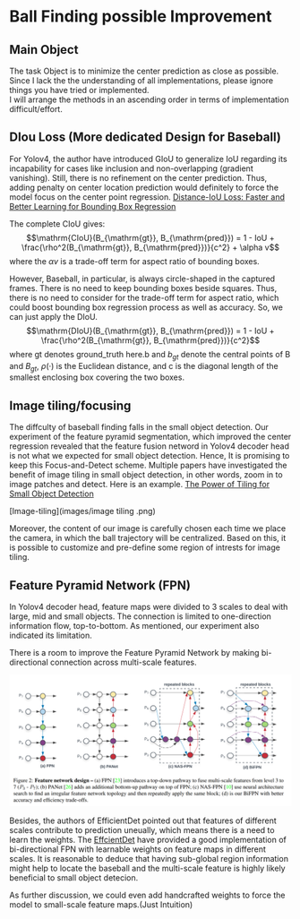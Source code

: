 # Ball Finding possible Improvement
## Main Object 
The task Object is to minimize the center prediction as close as possible.
Since I lack the the understanding of all implementations, please ignore things you have tried or implemented. <br>
I will arrange the methods in an ascending order in terms of implementation difficult/effort.

## DIou Loss (More dedicated Design for Baseball)
For Yolov4, the author have introduced GIoU to generalize IoU regarding its incapability for cases like inclusion and non-overlapping (gradient vanishing).
Still, there is no refinement on the center prediction. 
Thus, adding penalty on center location prediction would definitely to force the model focus on the center point regression. 
[Distance-IoU Loss: Faster and Better Learning for Bounding Box Regression](https://arxiv.org/abs/1911.08287)

The complete CIoU gives:
$$\mathrm{CIoU}(B_{\mathrm{gt}}, B_{\mathrm{pred}}) = 1 - IoU + \frac{\rho^2(B_{\mathrm{gt}}, B_{\mathrm{pred}})}{c^2} + \alpha v$$
where the $\alpha v$ is a trade-off term for aspect ratio of bounding boxes.

However, Baseball, in particular, is always circle-shaped in the captured frames. There is no need to keep bounding boxes beside squares. 
Thus, there is no need to consider for the trade-off term for aspect ratio, which could boost bounding box regression process as well as accuracy.
So, we can just apply the DIoU.
$$\mathrm{DIoU}(B_{\mathrm{gt}}, B_{\mathrm{pred}}) = 1 - IoU + \frac{\rho^2(B_{\mathrm{gt}}, B_{\mathrm{pred}})}{c^2}$$
where gt denotes ground_truth here.b and $b_{gt}$ denote the central points of B and $B_{gt}$, 
$\rho(·)$ is the Euclidean distance, and c is the diagonal length of the smallest enclosing box covering the two boxes.

## Image tiling/focusing
The diffculty of baseball finding falls in the small object detection.
Our experiment of the feature pyramid segmentation, which improved the center regression revealed that the feature fusion netword in Yolov4 decoder head is not what we expected for small object detection.
Hence, It is promising to keep this Focus-and-Detect scheme. 
Multiple papers have investigated the benefit of image tiling in small object detection, in other words, zoom in to image patches and detect. Here is an example.
[The Power of Tiling for Small Object Detection](https://openaccess.thecvf.com/content_CVPRW_2019/papers/UAVision/Unel_The_Power_of_Tiling_for_Small_Object_Detection_CVPRW_2019_paper.pdf)

[Image-tiling](images/image tiling .png)

Moreover, the content of our image is carefully chosen each time we place the camera, in which the ball trajectory will be centralized. 
Based on this, it is possible to customize and pre-define some region of intrests for image tiling.


## Feature Pyramid Network (FPN)
In Yolov4 decoder head, feature maps were divided to 3 scales to deal with large, mid and small objects. The connection is limited to one-direction information flow, top-to-bottom.
As mentioned, our experiment also indicated its limitation. 

There is a room to improve the Feature Pyramid Network by making bi-directional connection across multi-scale features. 

![alt text](images/Bi-FPN.png)

Besides, the authors of EfficientDet pointed out that features of different scales contribute to prediction uneually, which means there is a need to learn the weights.
The [EffcientDet](https://arxiv.org/pdf/1911.09070.pdf) have provided a good implementation of bi-directional FPN with learnable weights on feature maps in different scales. 
It is reasonable to deduce that having sub-global region information might help to locate the baseball and the multi-scale feature is highly likely beneficial to small object detecion.

As further discussion, we could even add handcrafted weights to force the model to small-scale feature maps.(Just Intuition) 
